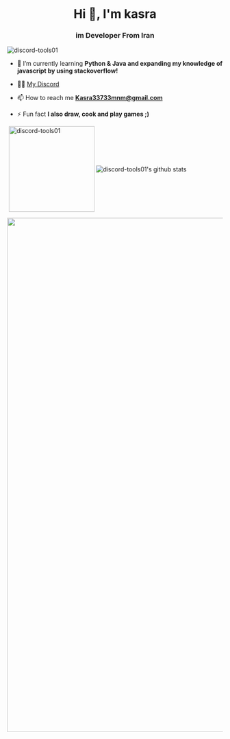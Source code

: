 <h1 align="center">Hi 👋, I'm kasra</h1>
<h3 align="center">im Developer From Iran</h3>

<p align="left"> <img src="https://komarev.com/ghpvc/?username=discord-tools01" alt="discord-tools01" /> </p>

- 🌱 I’m currently learning **Python & Java and expanding my knowledge of javascript by using stackoverflow!**

- 👨‍💻 [My Discord](https://discord.gg/cDUR6Hzc)

- 📫 How to reach me **Kasra33733mnm@gmail.com**

- ⚡ Fun fact **I also draw, cook and play games ;)**


<p>&nbsp;<img align="center" src="https://github-readme-stats.vercel.app/api?username=kasra001-kh&show_icons=true&theme=dracula" alt="discord-tools01" height="200"/>
<img align="center" src="https://github-readme-stats.vercel.app/api/top-langs/?username=discord-tools01&hide=lua&theme=dracula" alt="discord-tools01's github stats"/>
<div><img src="https://github-profile-trophy.vercel.app/?username=discord-tools01&theme=dracula" width="1200"></div></p>

